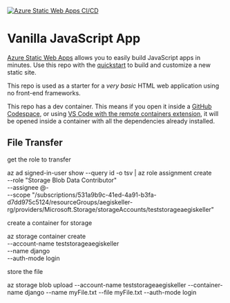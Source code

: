 [![Azure Static Web Apps CI/CD](https://github.com/aegiskeller/Azure-Static-Web-CI/actions/workflows/azure-static-web-apps-ashy-flower-040dfdf10.yml/badge.svg)](https://github.com/aegiskeller/Azure-Static-Web-CI/actions/workflows/azure-static-web-apps-ashy-flower-040dfdf10.yml)

# Vanilla JavaScript App

[Azure Static Web Apps](https://docs.microsoft.com/azure/static-web-apps/overview) allows you to easily build JavaScript apps in minutes. Use this repo with the [quickstart](https://docs.microsoft.com/azure/static-web-apps/getting-started?tabs=vanilla-javascript) to build and customize a new static site.

This repo is used as a starter for a _very basic_ HTML web application using no front-end frameworks.

This repo has a dev container. This means if you open it inside a [GitHub Codespace](https://github.com/features/codespaces), or using [VS Code with the remote containers extension](https://code.visualstudio.com/docs/remote/containers), it will be opened inside a container with all the dependencies already installed.

## File Transfer

get the role to transfer

az ad signed-in-user show --query id -o tsv | az role assignment create \
    --role "Storage Blob Data Contributor" \
    --assignee @- \
    --scope "/subscriptions/531a9b9c-41ed-4a91-b3fa-d7dd975c5124/resourceGroups/aegiskeller-rg/providers/Microsoft.Storage/storageAccounts/teststorageaegiskeller"

create a container for storage

az storage container create \
    --account-name teststorageaegiskeller \
    --name django \
    --auth-mode login

store the file 

az storage blob upload --account-name teststorageaegiskeller --container-name django --name myFile.txt --file myFile.txt --auth-mode login